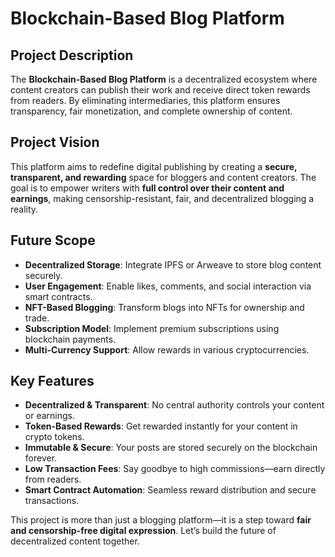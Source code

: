 # Blockchain-Based Blog Platform  

## Project Description  
The **Blockchain-Based Blog Platform** is a decentralized ecosystem where content creators can publish their work and receive direct token rewards from readers. By eliminating intermediaries, this platform ensures transparency, fair monetization, and complete ownership of content.  

## Project Vision  
This platform aims to redefine digital publishing by creating a **secure, transparent, and rewarding** space for bloggers and content creators. The goal is to empower writers with **full control over their content and earnings**, making censorship-resistant, fair, and decentralized blogging a reality.  

## Future Scope  
- **Decentralized Storage**: Integrate IPFS or Arweave to store blog content securely.  
- **User Engagement**: Enable likes, comments, and social interaction via smart contracts.  
- **NFT-Based Blogging**: Transform blogs into NFTs for ownership and trade.  
- **Subscription Model**: Implement premium subscriptions using blockchain payments.  
- **Multi-Currency Support**: Allow rewards in various cryptocurrencies.  

## Key Features  
- **Decentralized & Transparent**: No central authority controls your content or earnings.  
- **Token-Based Rewards**: Get rewarded instantly for your content in crypto tokens.  
- **Immutable & Secure**: Your posts are stored securely on the blockchain forever.  
- **Low Transaction Fees**: Say goodbye to high commissions—earn directly from readers.  
- **Smart Contract Automation**: Seamless reward distribution and secure transactions.  

This project is more than just a blogging platform—it is a step toward **fair and censorship-free digital expression**. Let’s build the future of decentralized content together.
